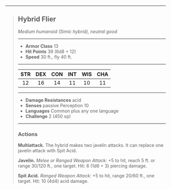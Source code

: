 ***
> ## Hybrid Flier
> *Medium humanoid (Simic hybrid), neutral good*
> 
> ***
> 
> - **Armor Class** 13
> - **Hit Points** 39 (6d8 + 12)
> - **Speed** 30 ft., fly 40 ft.
> 
> ***
> 
> |STR|DEX|CON|INT|WIS|CHA|
> |:---:|:---:|:---:|:---:|:---:|:---:|
> |12|16|14|11|10|11|
> 
> ***
> 
> - **Damage Resistances** acid
> - **Senses** passive Perception 10
> - **Languages** Common plus any one language
> - **Challenge** 2 (450 xp)
> 
> ***
> 
> ### Actions
> **Multiattack.** The hybrid makes two javelin attacks. It can replace one javelin attack with Spit Acid.
> 
> **Javelin.** *Melee or Ranged Weapon Attack:* +5 to hit, reach 5 ft. or range 30/120 ft., one target. Hit: 6 (1d6 + 3) piercing damage.
> 
> **Spit Acid.** *Ranged Weapon Attack:* +5 to hit, range 20/60 ft., one target. Hit: 10 (4d4) acid damage.
